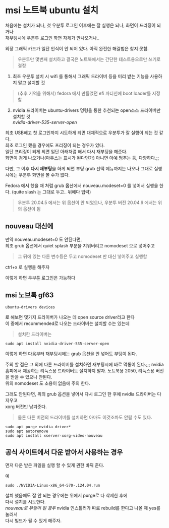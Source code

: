 # msi 노트북 ubuntu 설치
처음에는 설치가 되나, 첫 우분투 로그인 이후에는 잘 실행은 되나, 화면이 프리징이 되거나  
재부팅시에 우분투 로그인 화면 자체가 안나오거나.. 

외장 그래픽 카드가 일단 인식이 안 되어 있다. 아직 완전한 해결법은 찾지 못함.  

> 우분투만 몇번째 설치하고 결국은 노트북에서는 간단한 테스트용으로만 쓰기로 결정  

1. 최초 우분투 설치 시 wifi 를 통해서 그래픽 드라이버 등을 미리 받는 기능을 사용하지 말고 설치할 것
> (추후 기억을 위해서) fedora 에서 만들었던 efi 파티션에 boot loader를 지정함

2. nvidia 드라이버는 ubuntu-drivers 명령을 통한 추천되는 open소스 드라이버만 설치할 것   
*nvidia-driver-535-server-open*

최초 USB빼고 첫 로그인까지 시도하게 되면 대체적으로 우분투가 잘 실행이 되는 것 같다.   
최초 로그인 했을 경우에도 프리징이 되는 경우가 있다.   
일단 프리징이 되게 되면 일단 아래처럼 해서 다시 재부팅을 해준다.  
화면이 검게 나오거나(마우스는 표시가 된다던가) 아니면 아예 멈추는 등, 다양하다.;;

다만, 그 이후 **다시 재부팅**을 하게 되면 부팅 grub 선택 메뉴까지는 나오나 그대로 실행 시에는 우분투 화면을 볼 수가 없다.

Fedora 에서 했을 때 처럼 grub 옵션에서 nouveau.modeset=0 를 넣어서 실행을 한다. (quite slash 는 그대로 두고.. 뒤에다 입력)

> 우분투 20.04.5 에서는 위 옵션이 안 되었으나, 우분투 버전 20.04.6 에서는 위의 옵션이 됨 

## nouveau 대신에
만약 nouveau.modeset=0 도 안된다면,   
최초 grub 옵션에서 quiet splash 부분을 지워버리고 nomodeset 으로 넣어주고  
> 그 뒤에 있는 다른 변수등은 두고 nomodeset 만 대신 넣어주고 실행함

ctrl+x 로 실행을 해주자 

이렇게 하면 우부툰 로그인은 가능하다


## msi 노브툭 gf63 
```
ubuntu-drivers devices
```
로 해보면 몇가지 드라이버가 나오는 데 open source driver라고 한다  
이 중에서 recommended로 나오는 드라이버는 설치할 수는 있는데   

> 설치한 드라이버는  
```
sudo apt install nvidia-driver-535-server-open
```

이렇게 하면 다음부터 재부팅시에는 grub 옵션을 안 넣어도 부팅이 된다.   

주의 할 점은 그 외에 다른 드라이버를 설치하면 재부팅시에 바로 먹통이 된다.;;;
nvidia 홈피에서 제공하는 리눅스용 드라이버도 설치하지 말자. 노트북용 2050, 리눅스용 버전을 받을 수 있으나 안된다.  
위의 nomodeset 도 소용이 없음에 주의 한다.

그래도 안된다면, 위의 grub 옵션을 넣어서 다시 로그인 한 후에 nvidia 드라이버는 다 지우고  
xorg 버전만 남겨준다.
> 물론 다른 버전의 드라이버를 설치하면 아마도 이것조차도 안될 수도 있다.
```
sudo apt purge nvidia-driver*
sudo apt autoremove
sudo apt install xserver-xorg-video-nouveau
```

## 공식 사이트에서 다운 받아서 사용하는 경우
먼저 다운 받은 파일을 실행 할 수 있게 권한 바꿔 준다.   

예
```
sudo ./NVIDIA-Linux-x86_64-570-.124.04.run
```

설치 했음에도 잘 안 되는 경우에는 위에서 purge로 다 삭제한 후에  
다시 설치를 시도한다.  
*nouveau로 부팅이 된 경우* nvidia 인스톨러가 따로 rebuild를 한다고 나올 때 yes를 눌러서   
다시 빌드가 될 수 있게 해주자.  



